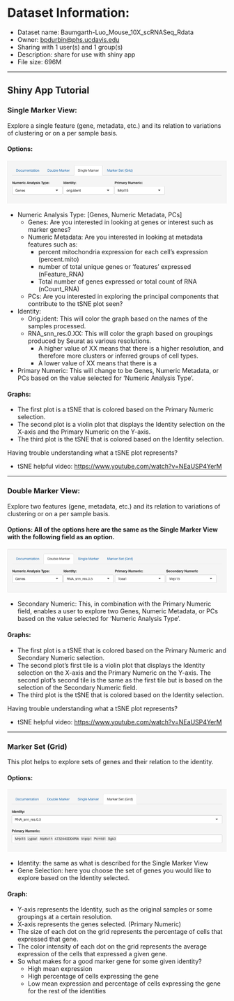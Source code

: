 # Dataset Information:
- Dataset name: Baumgarth-Luo_Mouse_10X_scRNASeq_Rdata
- Owner: bpdurbin@phs.ucdavis.edu 
- Sharing with 1 user(s) and 1 group(s) 
- Description: share for use with shiny app 
- File size: 696M
 
---
Shiny App Tutorial
---

### Single Marker View:
Explore a single feature (gene, metadata, etc.) and its relation to variations of clustering or on a per sample basis. 
 
#### Options: 
![](./single_marker.png)
- Numeric Analysis Type: [Genes, Numeric Metadata, PCs]
    - Genes: Are you interested in looking at genes or interest such as marker genes?
    - Numeric Metadata: Are you interested in looking at metadata features such as: 
        - percent mitochondria expression for each cell’s expression (percent.mito)
        - number of total unique genes or ‘features’ expressed (nFeature_RNA)
        - Total number of genes expressed or total count of RNA (nCount_RNA)
    - PCs: Are you interested in exploring the principal components that contribute to the tSNE plot seen?
- Identity: 
    - Orig.ident: This will color the graph based on the names of the samples processed. 
    - RNA_snn_res.0.XX: This will color the graph based on groupings produced by Seurat as various resolutions.
        - A higher value of XX means that there is a higher resolution, and therefore more clusters or inferred groups of cell types. 
        - A lower value of XX means that there is a 
- Primary Numeric: This will change to be Genes, Numeric Metadata, or PCs based on the value selected for ‘Numeric Analysis Type’.

#### Graphs:
- The first plot is a tSNE that is colored based on the Primary Numeric selection. 
- The second plot is a violin plot that displays the Identity selection on the X-axis and the Primary Numeric on the Y-axis. 
- The third plot is the tSNE that is colored based on the Identity selection. 

Having trouble understanding what a tSNE plot represents?
- tSNE helpful video: https://www.youtube.com/watch?v=NEaUSP4YerM

---
### Double Marker View:
Explore two features (gene, metadata, etc.) and its relation to variations of clustering or on a per sample basis. 

#### Options: All of the options here are the same as the Single Marker View with the following field as an option.
![](./double_marker.png) 
- Secondary Numeric: This, in combination with the Primary Numeric field, enables a user to explore two Genes, Numeric Metadata, or PCs based on the value selected for ‘Numeric Analysis Type’.

#### Graphs:
- The first plot is a tSNE that is colored based on the Primary Numeric and Secondary Numeric selection. 
- The second plot’s first tile is a violin plot that displays the Identity selection on the X-axis and the Primary Numeric on the Y-axis. The second plot’s second tile is the same as the first tile but is based on the selection of the Secondary Numeric field. 
- The third plot is the tSNE that is colored based on the Identity selection. 

Having trouble understanding what a tSNE plot represents?
- tSNE helpful video: https://www.youtube.com/watch?v=NEaUSP4YerM

---
### Marker Set (Grid)
This plot helps to explore sets of genes and their relation to the identity. 

#### Options:
![](./marker_set.png)
- Identity: the same as what is described for the Single Marker View
- Gene Selection: here you choose the set of genes you would like to explore based on the Identity selected. 

#### Graph:
- Y-axis represents the Identity, such as the original samples or some groupings at a certain resolution.
- X-axis represents the genes selected. (Primary Numeric) 
- The size of each dot on the grid represents the percentage of cells that expressed that gene. 
- The color intensity of each dot on the grid represents the average expression of the cells that expressed a given gene. 
- So what makes for a good marker gene for some given identity?
    - High mean expression
    - High percentage of cells expressing the gene
    - Low mean expression and percentage of cells expressing the gene for the rest of the identities
    
    
